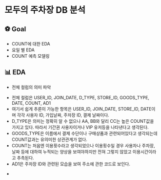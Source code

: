 # 모두의 주차장 DB 분석

## ⚽ Goal
  * COUNT에 대한 EDA
  * 요일 별 EDA
  * COUNT 예측 모델링

## 📊 EDA
 * 전체 컬럼의 의미 파악
  - 전체 컬럼은 USER_ID, JOIN_DATE, D_TYPE, STORE_ID, GOODS_TYPE, DATE, COUNT, AD1
  - 여기서 쉽게 추론이 가능한 항목은 USER_ID, JOIN_DATE, STORE_ID, DATE이며 각각 사용자 ID, 가입날짜, 주차장 ID, 결제 날짜이다.
  - D_TYPE은 의미는 정확히 알 수 없으나 AA, BB와 달리 CC는 높은 COUNT값을 가지고 있다. 따라서 기간권 사용자이거나 VIP 유저등을 나타낸다고 생각된다.
  - GOODS_TYPE은 이름에서 결제 수단이나 구매상품과 관련되어있다고 생각되는데 COUNT값과는 유의미한 상관관계가 없다.
  - COUNT는 처음엔 이용횟수라고 생각되었으나 이용횟수일 경우 사용자나 주차장, 날짜 등에 대하여 누적되는 양상을 보여야하지만 전혀 그렇지 않았고 이용시간이라고 추측된다.
  - AD1은 주차장 ID와 관련된 모습을 보여 주소에 관한 코드로 보인다.

* 

